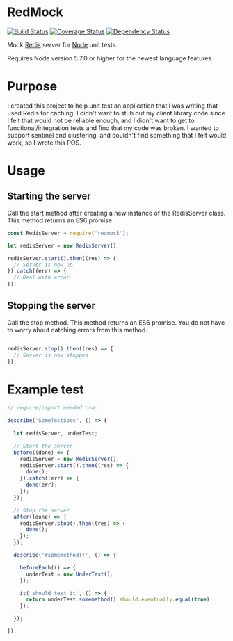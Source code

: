 # RedMock

[![Build Status](https://travis-ci.org/smokerbag/redmock.svg?branch=master)](https://travis-ci.org/smokerbag/redmock)
[![Coverage Status](https://coveralls.io/repos/github/smokerbag/redmock/badge.svg?branch=master)](https://coveralls.io/github/smokerbag/redmock?branch=master)
[![Dependency Status](https://david-dm.org/smokerbag/redmock.svg)](https://david-dm.org/smokerbag/redmock)

Mock [Redis](http://redis.io) server for [Node](https://nodejs.org) unit tests.

Requires Node version 5.7.0 or higher for the newest language features.

# Purpose

I created this project to help unit test an application that I was writing that used Redis for caching. I didn't want to stub out my client library code since I felt that would not be reliable enough, 
and I didn't want to get to functional/integration tests and find that my code was broken. I wanted to support sentinel and clustering, and couldn't find something that I felt would work, so I wrote this POS.

# Usage

## Starting the server

Call the start method after creating a new instance of the RedisServer class. This method returns an ES6 promise.

```javascript
const RedisServer = require('redmock');

let redisServer = new RedisServer();

redisServer.start().then((res) => {
  // Server is now up
}).catch((err) => {
  // Deal with error
});

```

## Stopping the server

Call the stop method. This method returns an ES6 promise. You do not have to worry about catching errors from this method.

```javascript

redisServer.stop().then((res) => {
  // Server is now stopped
});

```

# Example test

```javascript
// require/import needed crap

describe('SomeTestSpec', () => {
  
  let redisServer, underTest;

  // Start the server
  before((done) => {
    redisServer = new RedisServer();
    redisServer.start().then((res) => {
      done();
    }).catch((err) => {
      done(err);
    });
  });

  // Stop the server
  after((done) => {
    redisServer.stop().then((res) => {
      done();
    });
  });

  describe('#somemethod()', () => {

    beforeEach(() => {
      underTest = new UnderTest();
    });

    it('should test it', () => {
      return underTest.somemethod().should.eventually.equal(true);
    });

  });

});

```